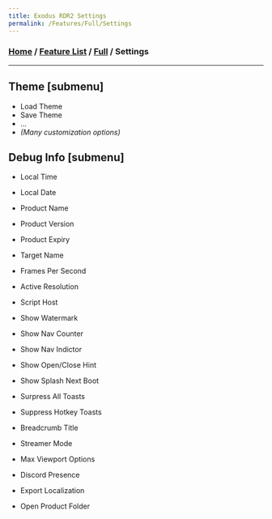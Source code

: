 ```yaml
---
title: Exodus RDR2 Settings
permalink: /Features/Full/Settings
---
```

### [Home](../../../index.md) / [Feature List](/Features) / [Full](/Features/Full) / Settings
---
## Theme [submenu]
- Load Theme
- Save Theme 
- ... 
- *(Many customization options)*

## Debug Info [submenu]
- Local Time
- Local Date  
- Product Name
- Product Version
- Product Expiry
- Target Name
- Frames Per Second
- Active Resolution
- Script Host

- Show Watermark
- Show Nav Counter
- Show Nav Indictor
- Show Open/Close Hint
- Show Splash Next Boot
- Surpress All Toasts
- Suppress Hotkey Toasts
- Breadcrumb Title
- Streamer Mode
- Max Viewport Options
- Discord Presence
- Export Localization
- Open Product Folder
